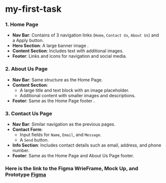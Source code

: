 # my-first-task

### 1. Home Page

- **Nav Bar**: Contains of 3 navigation links (`Home`, `Contact Us`, `About Us`) and a Apply button.
- **Hero Section**: A large banner image .
- **Content Section**: Includes text with additional images.
- **Footer**: Links and icons for navigation and social media.

### 2. About Us Page

- **Nav Bar**: Same structure as the Home Page.
- **Content Section**:
  - A large title and text block with an image placeholder.
  - Additional content with smaller images and descriptions.
- **Footer**: Same as the Home Page footer .

### 3. Contact Us Page

- **Nav Bar**: Similar navigation as the previous pages.
- **Contact Form**:
  - Input fields for `Name`, `Email`, and `Message`.
  - A `Send` button.
- **Info Section**: Includes contact details such as email, address, and phone number.
- **Footer**: Same as the Home Page and About Us Page footer.

### Here is the link to the Figma WrieFrame, Mock Up, and Prototype [Figma](https://www.figma.com/design/Rm6Q5gdr28kOaLlTNty8bK/MyFirstTask?node-id=0-1&t=U7u4bmIB25nqG7GM-1)
